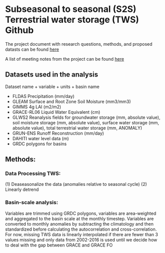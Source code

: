 # Subseasonal to seasonal (S2S) Terrestrial water storage (TWS) Github

The project document with research questions, methods, and proposed datasts can be found [here](https://docs.google.com/document/d/1zxjAwmp0WKjTjrPXQ_zq9LG_gzlNKSq5iVJmAVhnPvg/edit)

A list of meeting notes from the project can be found [here](https://docs.google.com/document/d/1qAJKye5W6mPPwAZFzEdG7rBslx4xFyBmhCC6v--O0zc/edit)


## Datasets used in the analysis
Dataset name + variable + units + basin name

- FLDAS Precipitation (mm/day)
- GLEAM Surface and Root Zone Soil Moisture (mm3/mm3)
- GIMMS 4g LAI (m2/m2)
- GRACE-RL06 Liquid Water Equivalent (cm)
- GLWS2 Reanalysis fields for groundwater storage (mm, absolute value), soil moisture storage (mm, absolute value), surface water storage (mm, absolute value), total terrestrial water storage (mm, ANOMALY)
- GRUN-ENS Runoff Reconstruction (mm/day)
- DAHITI water level data (m)
- GRDC polygons for basins

## Methods:

### Data Processing TWS:
  (1) Deaseasonalize the data (anomalies relative to seasonal cycle)
  (2) Linearly detrend

### Basin-scale analysis:
Variables are trimmed using GRDC polygons, variables are area-weighted and aggregated to the basin scale at the monthly timestep. Variables are converted to monthly anomalies by subtracting the climatology and then standardized before calculating the autocorrelation and cross-correlation. For now, missing TWS data is linearly interpolated if there are fewer than 3 values missing and only data from 2002-2016 is used until we decide how to deal with the gap between GRACE and GRACE FO
